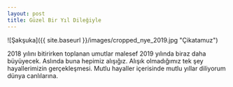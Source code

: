 ```yaml
---
layout: post
title: Güzel Bir Yıl Dileğiyle
---
```


![Şakşuka]({{ site.baseurl }}/images/cropped_nye_2019.jpg "Çikatamuz")

2018 yılını bitirirken toplanan umutlar malesef 2019 yılında biraz daha büyüyecek. Aslında buna hepimiz alışığız. Alışık olmadığımız tek şey hayallerimizin gerçekleşmesi. Mutlu hayaller içerisinde mutlu yıllar diliyorum dünya canlılarına.
